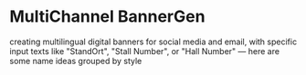 # MultiChannel BannerGen
creating multilingual digital banners for social media and email, with specific input texts like "StandOrt", "Stall Number", or "Hall Number" — here are some name ideas grouped by style
